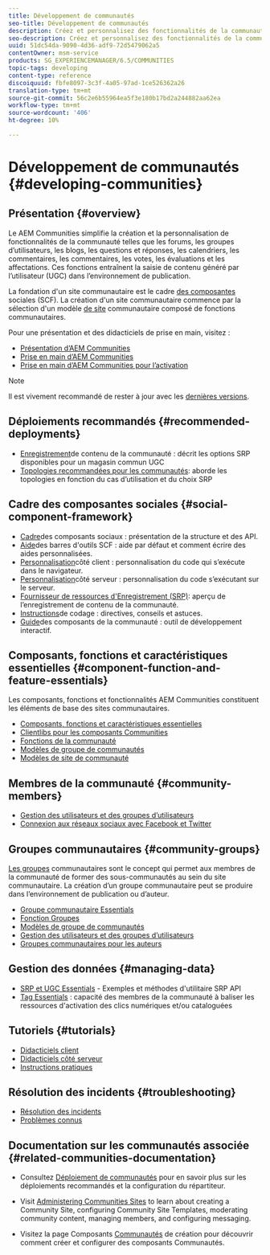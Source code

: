 ```yaml
---
title: Développement de communautés
seo-title: Développement de communautés
description: Créez et personnalisez des fonctionnalités de la communauté telles que des forums, des groupes d’utilisateurs, etc.
seo-description: Créez et personnalisez des fonctionnalités de la communauté telles que des forums, des groupes d’utilisateurs, etc.
uuid: 51dc54da-9090-4d36-adf9-72d5479062a5
contentOwner: msm-service
products: SG_EXPERIENCEMANAGER/6.5/COMMUNITIES
topic-tags: developing
content-type: reference
discoiquuid: fbfe8097-3c3f-4a05-97ad-1ce526362a26
translation-type: tm+mt
source-git-commit: 56c2e6b55964ea5f3e180b17bd2a244882aa62ea
workflow-type: tm+mt
source-wordcount: '406'
ht-degree: 10%

---
```



# Développement de communautés  {#developing-communities}

## Présentation {#overview}

Le AEM Communities simplifie la création et la personnalisation de fonctionnalités de la communauté telles que les forums, les groupes d’utilisateurs, les blogs, les questions et réponses, les calendriers, les commentaires, les commentaires, les votes, les évaluations et les affectations. Ces fonctions entraînent la saisie de contenu généré par l’utilisateur (UGC) dans l’environnement de publication.

La fondation d&#39;un site [](overview.md#communitiessites) communautaire est le cadre [des composantes](scf.md) sociales (SCF). La création d&#39;un site communautaire commence par la sélection d&#39;un modèle [de site](sites-console.md) communautaire composé de fonctions [](functions.md)communautaires.

Pour une présentation et des didacticiels de prise en main, visitez :

* [Présentation d’AEM Communities](overview.md)
* [Prise en main d’AEM Communities](getting-started.md)
* [Prise en main d’AEM Communities pour l’activation](getting-started-enablement.md)

>[!NOTE]
> 
>Il est vivement recommandé de rester à jour avec les [dernières versions](deploy-communities.md#latest-releases).


## Déploiements recommandés {#recommended-deployments}

* [Enregistrement](working-with-srp.md)de contenu de la communauté : décrit les options SRP disponibles pour un magasin commun UGC
* [Topologies recommandées pour les communautés](topologies.md): aborde les topologies en fonction du cas d’utilisation et du choix SRP

## Cadre des composantes sociales {#social-component-framework}

* [Cadre](scf.md)des composants sociaux : présentation de la structure et des API.
* [Aide](handlebars-helpers.md)des barres d&#39;outils SCF : aide par défaut et comment écrire des aides personnalisées.
* [Personnalisation](client-customize.md)côté client : personnalisation du code qui s’exécute dans le navigateur.
* [Personnalisation](server-customize.md)côté serveur : personnalisation du code s’exécutant sur le serveur.
* [Fournisseur de ressources d&#39;Enregistrement (SRP)](srp.md): aperçu de l’enregistrement de contenu de la communauté.
* [Instructions](code-guide.md)de codage : directives, conseils et astuces.
* [Guide](components-guide.md)des composants de la communauté : outil de développement interactif.

## Composants, fonctions et caractéristiques essentielles {#component-function-and-feature-essentials}

Les composants, fonctions et fonctionnalités AEM Communities constituent les éléments de base des sites [](sites-console.md)communautaires.

* [Composants, fonctions et caractéristiques essentielles](essentials.md)
* [Clientlibs pour les composants Communities](clientlibs.md)
* [Fonctions de la communauté](functions.md)
* [Modèles de groupe de communautés](tools-groups.md)
* [Modèles de site de communauté](sites.md)

## Membres de la communauté {#community-members}

* [Gestion des utilisateurs et des groupes d’utilisateurs](users.md)
* [Connexion aux réseaux sociaux avec Facebook et Twitter](social-login.md)

## Groupes communautaires {#community-groups}

[Les groupes](overview.md#communitygroups) communautaires sont le concept qui permet aux membres de la communauté de former des sous-communautés au sein du site communautaire. La création d’un groupe communautaire peut se produire dans l’environnement de publication ou d’auteur.

* [Groupe communautaire Essentials](essentials-groups.md)
* [Fonction Groupes](functions.md#groups-function)
* [Modèles de groupe de communautés](tools-groups.md)
* [Gestion des utilisateurs et des groupes d’utilisateurs](users.md)
* [Groupes communautaires pour les auteurs](creating-groups.md)

## Gestion des données {#managing-data}

* [SRP et UGC Essentials](srp-and-ugc.md) - Exemples et méthodes d&#39;utilitaire SRP API
* [Tag Essentials](tag.md) : capacité des membres de la communauté à baliser les ressources d&#39;activation des clics numériques et/ou cataloguées

## Tutoriels {#tutorials}

* [Didacticiels client](tutorials.md#client-side-customization)
* [Didacticiels côté serveur](tutorials.md#server-side-customization)
* [Instructions pratiques](tutorials.md#how-to-instructions)

## Résolution des incidents {#troubleshooting}

* [Résolution des incidents](troubleshooting.md)
* [Problèmes connus](/help/release-notes/known-issues.md)

## Documentation sur les communautés associée {#related-communities-documentation}

* Consultez [Déploiement de communautés](deploy-communities.md) pour en savoir plus sur les déploiements recommandés et la configuration du répartiteur.

* Visit [Administering Communities Sites](administer-landing.md) to learn about creating a Community Site, configuring Community Site Templates, moderating community content, managing members, and configuring messaging.

* Visitez la page Composants [Communautés](author-communities.md) de création pour découvrir comment créer et configurer des composants Communautés.

